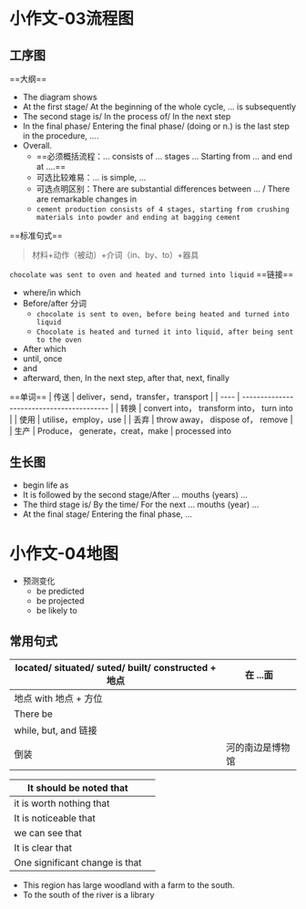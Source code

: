# 小作文-03流程图

## 工序图

==大纲==
- The diagram shows
- At the first stage/ At the beginning of the whole cycle, ... is subsequently
- The second stage is/ In the process of/ In the next step
- In the final phase/ Entering the final phase/ (doing or n.) is the last step in the procedure, ....
- Overall. 
	- ==必须概括流程：... consists of ... stages ... Starting from ... and end at ....==
	- 可选比较难易：... is simple, ...
	- 可选点明区别：There are substantial differences between ... / There are remarkable changes in
	- `cement production consists of 4 stages, starting from crushing materials into powder and ending at bagging cement`

==标准句式==
> 材料+动作（被动）+介词（in、by、to）+器具

`chocolate was sent to oven and heated and turned into liquid`
==链接==
- where/in which
- Before/after 分词
	- `chocolate is sent to oven, before being heated and turned into liquid`
	- `Chocolate is heated and turned it into liquid, after being sent to the oven`
- After which
- until, once
- and
- afterward, then, In the next step, after that, next, finally

==单词==
| 传送 | deliver，send，transfer，transport        |
| ---- | ----------------------------------------- |
| 转换 | convert into， transform into， turn into |
| 使用 | utilise，employ，use                      |
| 丢弃 | throw away， dispose of， remove          |
| 生产 | Produce， generate，creat，make           | 
processed into

## 生长图
- begin life as
- It is followed by the second stage/After ... mouths (years) ...
- The third stage is/ By the time/ For the next ... mouths (year) ...
- At the final stage/ Entering the final phase, ...

# 小作文-04地图
- 预测变化
	- be predicted
	- be projected
	- be likely to

## 常用句式
| located/ situated/ suted/ built/ constructed + 地点 | 在 ...面         |
| --------------------------------------------------- | ---------------- |
| 地点 with 地点 + 方位                               |                  |
| There be                                            |                  |
| while, but, and 链接                                |                  |
| 倒装                                                | 河的南边是博物馆 |

| It should be noted that        |     |
| ------------------------------ | --- |
| it is worth nothing that       |     |
| It is noticeable that          |     |
| we can see that                |     |
| It is clear that               |     |
| One significant change is that |     |

- This region has large woodland with a farm to the south.
- To the south of the river is a library

